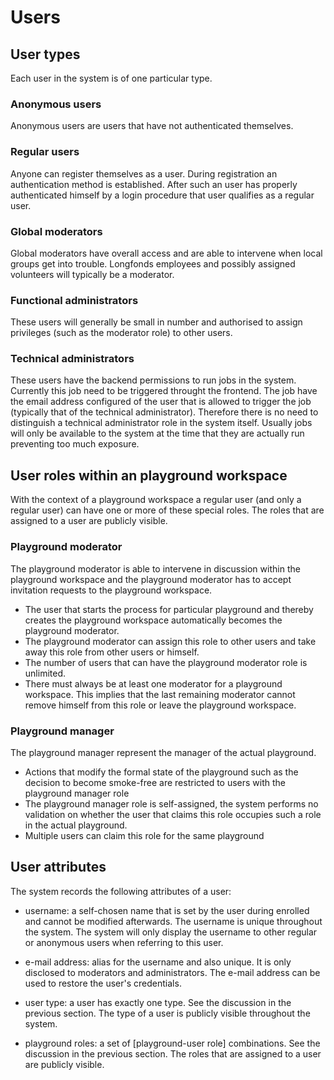 # Users

## User types
Each user in the system is of one particular type.

### Anonymous users
Anonymous users are users that have not authenticated themselves.

### Regular users
Anyone can register themselves as a user. During
registration an authentication method is established. After such an user
has properly authenticated himself by a login procedure that user qualifies
as a regular user.

### Global moderators
Global moderators have overall access and are able to intervene when local groups
get into trouble. Longfonds employees and possibly assigned volunteers will
typically be a moderator.

### Functional administrators
These users will generally be small in number and authorised to assign privileges (such as the moderator role) to other users.

### Technical administrators
These users have the backend permissions to run jobs in the system. Currently this job need to be triggered throught the frontend.
The job have the email address configured of the user that is allowed to trigger the job (typically that of the technical administrator).
Therefore there is no need to distinguish a technical administrator role in the system itself. Usually jobs will only be available to the
system at the time that they are actually run preventing too much exposure.

## User roles within an playground workspace
With the context of a playground workspace a regular user (and only a regular user)
can have one or more of these special roles. The roles that are assigned to a user
are publicly visible.

### Playground moderator
The playground moderator is able to intervene in discussion within the playground
workspace and the playground moderator has to accept invitation requests to the
playground workspace.
- The user that starts the process for particular playground and thereby creates the
playground workspace automatically becomes the playground moderator.
- The playground moderator can assign this role to other users and take away this
role from other users or himself.
- The number of users that can have the playground moderator role is unlimited.
- There must always be at least one moderator for a playground workspace. This implies
that the last remaining moderator cannot remove himself from this role or leave the
playground workspace.

### Playground manager
The playground manager represent the manager of the actual playground.
- Actions that modify the formal state of the playground such as the decision to become
smoke-free are restricted to users with the playground manager role
- The playground manager role is self-assigned, the system performs no validation on whether
the user that claims this role occupies such a role in the actual playground.
- Multiple users can claim this role for the same playground


## User attributes
The system records the following attributes of a user:
- username: a self-chosen name that is set by the user during enrolled and cannot be modified afterwards.
The username is unique throughout the system. The system will only display the username to other regular or
anonymous users when referring to this user.
- e-mail address: alias for the username and also unique. It is only disclosed to moderators and administrators. The e-mail address can be used to restore the user's credentials.

- user type: a user has exactly one type. See the discussion in the previous section. The type of a user is publicly
visible throughout the system.
- playground roles: a set of [playground-user role] combinations. See the discussion in the previous section. The roles that are assigned to a user
are publicly visible.
